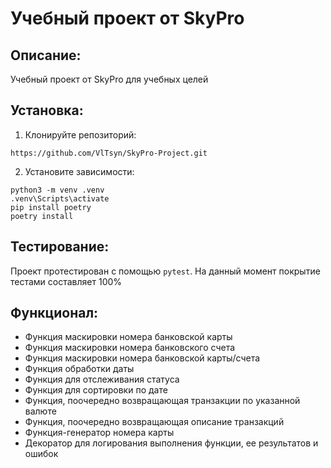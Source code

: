 # Учебный проект от SkyPro

## Описание:

Учебный проект от SkyPro для учебных целей

## Установка:

1. Клонируйте репозиторий:
```
https://github.com/VlTsyn/SkyPro-Project.git
```
2. Установите зависимости:
```
python3 -m venv .venv
.venv\Scripts\activate
pip install poetry
poetry install
```
## Тестирование:

Проект протестирован с помощью `pytest`.
На данный момент покрытие тестами составляет 100%

## Функционал:

- Функция маскировки номера банковской карты
- Функция маскировки номера банковского счета
- Функция маскировки номера банковской карты/счета
- Функция обработки даты
- Функция для отслеживания статуса
- Функция для сортировки по дате
- Функция, поочередно возвращающая транзакции по указанной валюте
- Функция, поочередно возвращающая описание транзакций
- Функция-генератор номера карты
- Декоратор для логирования выполнения функции, ее результатов и ошибок
